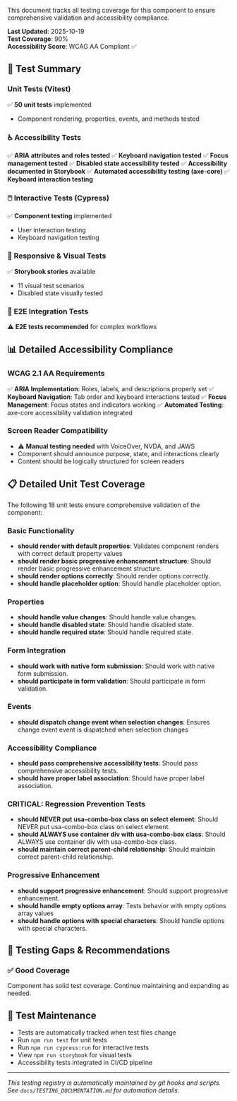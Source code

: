 
This document tracks all testing coverage for this component to ensure comprehensive validation and accessibility compliance.

**Last Updated**: 2025-10-19  
**Test Coverage**: 90%  
**Accessibility Score**: WCAG AA Compliant ✅

## 🧪 Test Summary

### Unit Tests (Vitest)

✅ **50 unit tests** implemented

- Component rendering, properties, events, and methods tested

### ♿ Accessibility Tests

✅ **ARIA attributes and roles tested**
✅ **Keyboard navigation tested**
✅ **Focus management tested**
✅ **Disabled state accessibility tested**
✅ **Accessibility documented in Storybook**
✅ **Automated accessibility testing (axe-core)**
✅ **Keyboard interaction testing**

### 🖱️ Interactive Tests (Cypress)

✅ **Component testing** implemented

- User interaction testing
- Keyboard navigation testing

### 📱 Responsive & Visual Tests

✅ **Storybook stories** available

- 11 visual test scenarios
- Disabled state visually tested

### 🔧 E2E Integration Tests

⚠️ **E2E tests recommended** for complex workflows

## 📊 Detailed Accessibility Compliance

### WCAG 2.1 AA Requirements

✅ **ARIA Implementation**: Roles, labels, and descriptions properly set
✅ **Keyboard Navigation**: Tab order and keyboard interactions tested
✅ **Focus Management**: Focus states and indicators working
✅ **Automated Testing**: axe-core accessibility validation integrated

### Screen Reader Compatibility

- ⚠️ **Manual testing needed** with VoiceOver, NVDA, and JAWS
- Component should announce purpose, state, and interactions clearly
- Content should be logically structured for screen readers



































## 📋 Detailed Unit Test Coverage

The following 18 unit tests ensure comprehensive validation of the component:

### Basic Functionality
- **should render with default properties**: Validates component renders with correct default property values
- **should render basic progressive enhancement structure**: Should render basic progressive enhancement structure.
- **should render options correctly**: Should render options correctly.
- **should handle placeholder option**: Should handle placeholder option.

### Properties
- **should handle value changes**: Should handle value changes.
- **should handle disabled state**: Should handle disabled state.
- **should handle required state**: Should handle required state.

### Form Integration
- **should work with native form submission**: Should work with native form submission.
- **should participate in form validation**: Should participate in form validation.

### Events
- **should dispatch change event when selection changes**: Ensures change event event is dispatched when selection changes

### Accessibility Compliance
- **should pass comprehensive accessibility tests**: Should pass comprehensive accessibility tests.
- **should have proper label association**: Should have proper label association.

### CRITICAL: Regression Prevention Tests
- **should NEVER put usa-combo-box class on select element**: Should NEVER put usa-combo-box class on select element.
- **should ALWAYS use container div with usa-combo-box class**: Should ALWAYS use container div with usa-combo-box class.
- **should maintain correct parent-child relationship**: Should maintain correct parent-child relationship.

### Progressive Enhancement
- **should support progressive enhancement**: Should support progressive enhancement.
- **should handle empty options array**: Tests behavior with empty options array values
- **should handle options with special characters**: Should handle options with special characters.


## 🚨 Testing Gaps & Recommendations

### ✅ Good Coverage

Component has solid test coverage. Continue maintaining and expanding as needed.

## 📝 Test Maintenance

- Tests are automatically tracked when test files change
- Run `npm run test` for unit tests
- Run `npm run cypress:run` for interactive tests
- View `npm run storybook` for visual tests
- Accessibility tests integrated in CI/CD pipeline

---

_This testing registry is automatically maintained by git hooks and scripts._  
_See `docs/TESTING_DOCUMENTATION.md` for automation details._
